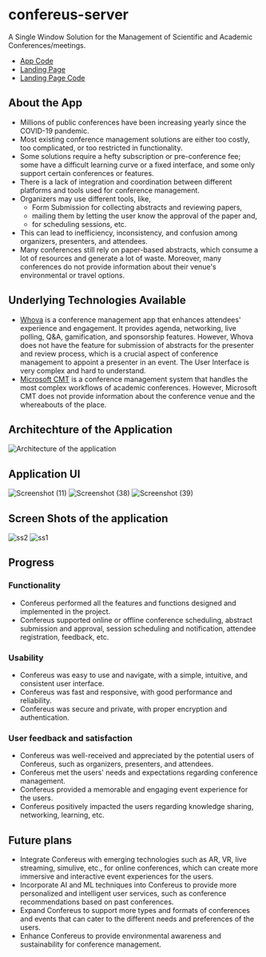 # confereus-server

A Single Window Solution for the Management of Scientific and Academic Conferences/meetings.

- [App Code](https://github.com/YashvardhanKumar/confereus)
- [Landing Page](https://confereus.netlify.app)
- [Landing Page Code](https://github.com/YashvardhanKumar/confereus-web)

## About the App
- Millions of public conferences have been increasing yearly since the COVID-19 pandemic.
- Most existing conference management solutions are either too costly, too complicated, or too restricted in functionality.
- Some solutions require a hefty subscription or pre-conference fee; some have a difficult learning curve or a fixed interface, and some only support certain conferences or features.
- There is a lack of integration and coordination between different platforms and tools used for conference management.
- Organizers may use different tools, like,
  - Form Submission for collecting abstracts and reviewing papers,
  - mailing them by letting the user know the approval of the paper and,
  - for scheduling sessions, etc.
- This can lead to inefficiency, inconsistency, and confusion among organizers, presenters, and attendees.
- Many conferences still rely on paper-based abstracts, which consume a lot of resources and generate a lot of waste. Moreover, many conferences do not provide information about their venue's environmental or travel options.

## Underlying Technologies Available
- [Whova](https://whova.com/) is a conference management app that enhances attendees' experience and engagement. It provides agenda, networking, live polling, Q\&A, gamification, and sponsorship features. However, Whova does not have the feature for submission of abstracts for the presenter and review process, which is a crucial aspect of conference management to appoint a presenter in an event. The User Interface is very complex and hard to understand.
- [Microsoft CMT](https://cmt3.research.microsoft.com/) is a conference management system that handles the most complex workflows of academic conferences. However, Microsoft CMT does not provide information about the conference venue and the whereabouts of the place.

## Architechture of the Application
![Architecture of the application](https://github.com/user-attachments/assets/d0764353-ad8f-4eb3-93c2-54fafd466051)

## Application UI

![Screenshot (11)](https://github.com/user-attachments/assets/6918a72a-b296-451b-8211-5afa4c1c7273)
![Screenshot (38)](https://github.com/user-attachments/assets/1c150f50-86ca-4486-96c7-c82bc800f98f)
![Screenshot (39)](https://github.com/user-attachments/assets/f7176329-363c-4f61-90ac-6d3338b48eb4)

## Screen Shots of the application
![ss2](https://github.com/user-attachments/assets/b15bd774-1229-4152-b924-010cef50d9a8)
![ss1](https://github.com/user-attachments/assets/cc71babf-5c85-4287-9f1c-ff2ccd00c094)

## Progress
### Functionality
- Confereus performed all the features and functions designed and implemented in the project.
- Confereus supported online or offline conference scheduling, abstract submission and approval, session scheduling and notification, attendee registration, feedback, etc.

### Usability
- Confereus was easy to use and navigate, with a simple, intuitive, and consistent user interface.
- Confereus was fast and responsive, with good performance and reliability.
- Confereus was secure and private, with proper encryption and authentication.

### User feedback and satisfaction
- Confereus was well-received and appreciated by the potential users of Confereus, such as organizers, presenters, and attendees.
- Confereus met the users' needs and expectations regarding conference management.
- Confereus provided a memorable and engaging event experience for the users.
- Confereus positively impacted the users regarding knowledge sharing, networking, learning, etc.

## Future plans
- Integrate Confereus with emerging technologies such as AR, VR, live streaming, simulive, etc., for online conferences, which can create more immersive and interactive event experiences for the users.
- Incorporate AI and ML techniques into Confereus to provide more personalized and intelligent user services, such as conference recommendations based on past conferences.
- Expand Confereus to support more types and formats of conferences and events that can cater to the different needs and preferences of the users.
- Enhance Confereus to provide environmental awareness and sustainability for conference management.
